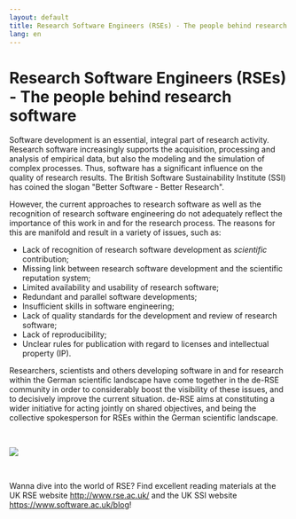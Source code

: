 ```yaml
---
layout: default
title: Research Software Engineers (RSEs) - The people behind research software
lang: en
---
```


# Research Software Engineers (RSEs) - The people behind research software

Software development is an essential, integral part of research activity. 
Research software increasingly supports the acquisition, processing and analysis of 
empirical data, but also the modeling and the simulation of complex processes. Thus, 
software has a significant influence on the quality of research results. The British 
Software Sustainability Institute (SSI) has coined the slogan "Better Software - Better Research".

However, the current approaches to research software as well as the recognition of research software engineering do not 
adequately reflect the importance of this work in and for the research process. The reasons for 
this are manifold and result in a variety of issues, such as: 

- Lack of recognition of research software development as *scientific* contribution;
- Missing link between research software development and the scientific reputation system;
- Limited availability and usability of research software;
- Redundant and parallel software developments;
- Insufficient skills in software engineering;
- Lack of quality standards for the development and review of research software;
- Lack of reproducibility; 
- Unclear rules for publication with regard to licenses and intellectual property (IP).

Researchers, scientists and others developing software in and for research within the 
German scientific landscape have come together in the de-RSE community in order to considerably
boost the visibility of these issues, and to decisively improve the current situation. de-RSE aims at 
constituting a wider initiative for acting jointly on shared objectives, and being 
the collective spokesperson for RSEs within the German scientific landscape.

<br/>

![](https://www.software.ac.uk/sites/default/files/images/content/BetterSoftwareBetterResearchImage.jpg)

<br/>

Wanna dive into the world of RSE? Find excellent reading materials at the UK RSE website 
<http://www.rse.ac.uk/> and the UK SSI website 
<https://www.software.ac.uk/blog>!

